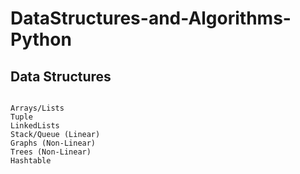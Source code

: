 # DataStructures-and-Algorithms-Python
## Data Structures 
```

Arrays/Lists
Tuple
LinkedLists
Stack/Queue (Linear)
Graphs (Non-Linear)
Trees (Non-Linear)
Hashtable
```

